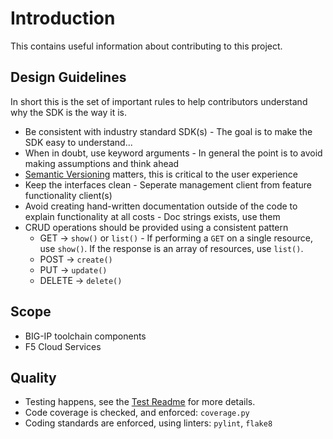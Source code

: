 # Introduction

This contains useful information about contributing to this project.

## Design Guidelines

In short this is the set of important rules to help contributors understand why the SDK is the way it is.

- Be consistent with industry standard SDK(s) - The goal is to make the SDK easy to understand...
- When in doubt, use keyword arguments - In general the point is to avoid making assumptions and think ahead
- [Semantic Versioning](https://semver.org) matters, this is critical to the user experience
- Keep the interfaces clean - Seperate management client from feature functionality client(s)
- Avoid creating hand-written documentation outside of the code to explain functionality at all costs - Doc strings exists, use them
- CRUD operations should be provided using a consistent pattern
   - GET -> `show()` or `list()` - If performing a `GET` on a single resource, use `show()`.  If the response is an array of resources, use `list()`.
   - POST -> `create()`
   - PUT -> `update()`
   - DELETE -> `delete()`

## Scope

- BIG-IP toolchain components
- F5 Cloud Services

## Quality

- Testing happens, see the [Test Readme](../tests/README.md) for more details.
- Code coverage is checked, and enforced: `coverage.py`
- Coding standards are enforced, using linters: `pylint`, `flake8`